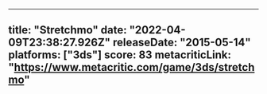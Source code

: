 
---
title: "Stretchmo"
date: "2022-04-09T23:38:27.926Z"
releaseDate: "2015-05-14"
platforms: ["3ds"]
score: 83
metacriticLink: "https://www.metacritic.com/game/3ds/stretchmo"
---
